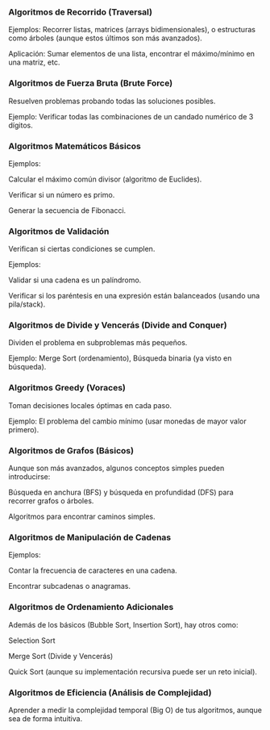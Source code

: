 ### Algoritmos de Recorrido (Traversal)
Ejemplos: Recorrer listas, matrices (arrays bidimensionales), o estructuras como árboles (aunque estos últimos son más avanzados).

Aplicación: Sumar elementos de una lista, encontrar el máximo/mínimo en una matriz, etc.

### Algoritmos de Fuerza Bruta (Brute Force)
Resuelven problemas probando todas las soluciones posibles.

Ejemplo: Verificar todas las combinaciones de un candado numérico de 3 dígitos.

### Algoritmos Matemáticos Básicos
Ejemplos:

Calcular el máximo común divisor (algoritmo de Euclides).

Verificar si un número es primo.

Generar la secuencia de Fibonacci.

### Algoritmos de Validación
Verifican si ciertas condiciones se cumplen.

Ejemplos:

Validar si una cadena es un palíndromo.

Verificar si los paréntesis en una expresión están balanceados (usando una pila/stack).

### Algoritmos de Divide y Vencerás (Divide and Conquer)
Dividen el problema en subproblemas más pequeños.

Ejemplo: Merge Sort (ordenamiento), Búsqueda binaria (ya visto en búsqueda).

### Algoritmos Greedy (Voraces)
Toman decisiones locales óptimas en cada paso.

Ejemplo: El problema del cambio mínimo (usar monedas de mayor valor primero).

### Algoritmos de Grafos (Básicos)
Aunque son más avanzados, algunos conceptos simples pueden introducirse:

Búsqueda en anchura (BFS) y búsqueda en profundidad (DFS) para recorrer grafos o árboles.

Algoritmos para encontrar caminos simples.

### Algoritmos de Manipulación de Cadenas
Ejemplos:

Contar la frecuencia de caracteres en una cadena.

Encontrar subcadenas o anagramas.

### Algoritmos de Ordenamiento Adicionales
Además de los básicos (Bubble Sort, Insertion Sort), hay otros como:

Selection Sort

Merge Sort (Divide y Vencerás)

Quick Sort (aunque su implementación recursiva puede ser un reto inicial).

### Algoritmos de Eficiencia (Análisis de Complejidad)
Aprender a medir la complejidad temporal (Big O) de tus algoritmos, aunque sea de forma intuitiva.